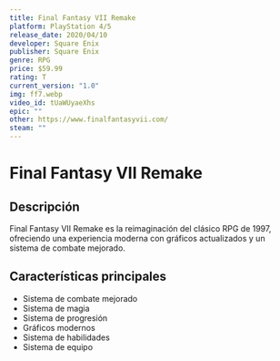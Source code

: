 ```yaml
---
title: Final Fantasy VII Remake
platform: PlayStation 4/5
release_date: 2020/04/10
developer: Square Enix
publisher: Square Enix
genre: RPG
price: $59.99
rating: T
current_version: "1.0"
img: ff7.webp
video_id: tUaWUyaeXhs
epic: ""
other: https://www.finalfantasyvii.com/
steam: ""
---
```


# Final Fantasy VII Remake

## Descripción
Final Fantasy VII Remake es la reimaginación del clásico RPG de 1997, ofreciendo una experiencia moderna con gráficos actualizados y un sistema de combate mejorado.

## Características principales
- Sistema de combate mejorado
- Sistema de magia
- Sistema de progresión
- Gráficos modernos
- Sistema de habilidades
- Sistema de equipo
